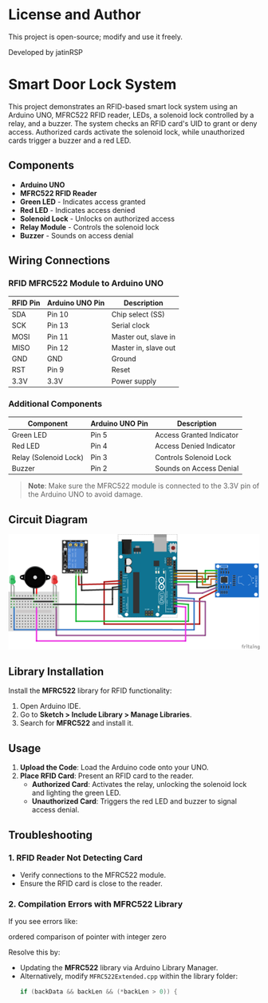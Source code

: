 # License and Author

This project is open-source; modify and use it freely.

Developed by jatinRSP

# Smart Door Lock System

This project demonstrates an RFID-based smart lock system using an Arduino UNO, MFRC522 RFID reader, LEDs, a solenoid lock controlled by a relay, and a buzzer. The system checks an RFID card's UID to grant or deny access. Authorized cards activate the solenoid lock, while unauthorized cards trigger a buzzer and a red LED.

## Components

- **Arduino UNO**
- **MFRC522 RFID Reader**
- **Green LED** - Indicates access granted
- **Red LED** - Indicates access denied
- **Solenoid Lock** - Unlocks on authorized access
- **Relay Module** - Controls the solenoid lock
- **Buzzer** - Sounds on access denial

## Wiring Connections

### RFID MFRC522 Module to Arduino UNO

| RFID Pin | Arduino UNO Pin | Description         |
|----------|------------------|---------------------|
| SDA      | Pin 10          | Chip select (SS)    |
| SCK      | Pin 13          | Serial clock        |
| MOSI     | Pin 11          | Master out, slave in|
| MISO     | Pin 12          | Master in, slave out|
| GND      | GND             | Ground              |
| RST      | Pin 9           | Reset               |
| 3.3V     | 3.3V            | Power supply        |

### Additional Components

| Component     | Arduino UNO Pin | Description               |
|---------------|-----------------|---------------------------|
| Green LED     | Pin 5           | Access Granted Indicator  |
| Red LED       | Pin 4           | Access Denied Indicator   |
| Relay (Solenoid Lock) | Pin 3    | Controls Solenoid Lock    |
| Buzzer        | Pin 2           | Sounds on Access Denial   |

> **Note**: Make sure the MFRC522 module is connected to the 3.3V pin of the Arduino UNO to avoid damage.

## Circuit Diagram

![Circuit Diagram](Circuit.png)

## Library Installation

Install the **MFRC522** library for RFID functionality:

1. Open Arduino IDE.
2. Go to **Sketch > Include Library > Manage Libraries**.
3. Search for **MFRC522** and install it.

## Usage

1. **Upload the Code**: Load the Arduino code onto your UNO.
2. **Place RFID Card**: Present an RFID card to the reader.
   - **Authorized Card**: Activates the relay, unlocking the solenoid lock and lighting the green LED.
   - **Unauthorized Card**: Triggers the red LED and buzzer to signal access denial.

## Troubleshooting

### 1. RFID Reader Not Detecting Card
   - Verify connections to the MFRC522 module.
   - Ensure the RFID card is close to the reader.

### 2. Compilation Errors with MFRC522 Library

If you see errors like:

ordered comparison of pointer with integer zero

Resolve this by:
- Updating the **MFRC522** library via Arduino Library Manager.
- Alternatively, modify `MFRC522Extended.cpp` within the library folder:
  ```cpp
  if (backData && backLen && (*backLen > 0)) {
